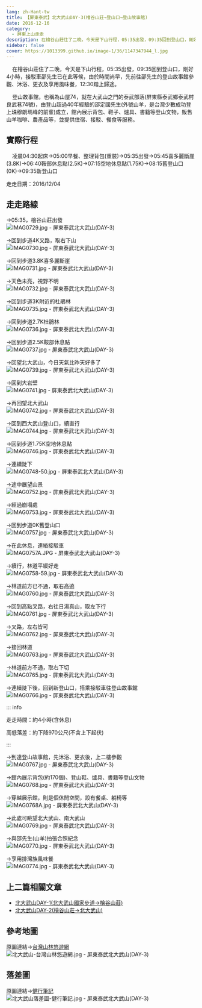 ```yaml
---
lang: zh-Hant-tw
title: 【屏東泰武】北大武山DAY-3(檜谷山莊→登山口→登山故事館)
date: 2016-12-16
category: 
  - 屏東上山走走
description: 在檜谷山莊住了二晚，今天是下山行程，05:35出發，09:35回到登山口，剛好4小時，接駁車邵先生已在此等候，由於時間尚早，先前往邵先生的登山故事館參觀、沐浴、更衣及享用風味餐，12:30踏上歸途。
sidebar: false
cover: https://1013399.github.io/image-1/36/1147347944_l.jpg
---
```


    在檜谷山莊住了二晚，今天是下山行程，05:35出發，09:35回到登山口，剛好4小時，接駁車邵先生已在此等候，由於時間尚早，先前往邵先生的登山故事館參觀、沐浴、更衣及享用風味餐，12:30踏上歸途。  

<!-- more -->

    登山故事館，也稱為山屋74，就在大武山之門的泰武部落(屏東縣泰武鄉泰武村良武巷74號)，由登山超過40年經驗的邵定國先生(外號山羊，是台灣少數成功登上珠穆朗瑪峰的前輩)成立，館內展示背包、鞋子、爐具、書籍等登山文物，販售山羊咖啡、農產品等，並提供住宿、接駁、餐食等服務。

## 實際行程
    凌晨04:30起床→05:00早餐、整理背包(重裝)→05:35出發→05:45喜多麗斷崖(3.8K)→06:40鞍部休息點(2.5K)→07:15空地休息點(1.75K)→08:15舊登山口(0K)→09:35新登山口

走走日期：2016/12/04

## 走走路線
→05:35，檜谷山莊出發  
![IMAG0729.jpg - 屏東泰武北大武山(DAY-3)](https://1013399.github.io/image-1/36/1147348133_l.jpg)

→回到步道4K叉路，取右下山  
![IMAG0730.jpg - 屏東泰武北大武山(DAY-3)](https://1013399.github.io/image-1/36/1147348033_l.jpg)

→回到步道3.8K喜多麗斷崖  
![IMAG0731.jpg - 屏東泰武北大武山(DAY-3)](https://1013399.github.io/image-1/36/1147346088_l.jpg)

→天色未亮，視野不明  
![IMAG0732.jpg - 屏東泰武北大武山(DAY-3)](https://1013399.github.io/image-1/36/1147348420_l.jpg)

→回到步道3K附近的杜鵑林  
![IMAG0735.jpg - 屏東泰武北大武山(DAY-3)](https://1013399.github.io/image-1/36/1147346693_l.jpg)

→回到步道2.7K杜鵑林  
![IMAG0736.jpg - 屏東泰武北大武山(DAY-3)](https://1013399.github.io/image-1/36/1147347937_l.jpg)

→回到步道2.5K鞍部休息點  
![IMAG0737.jpg - 屏東泰武北大武山(DAY-3)](https://1013399.github.io/image-1/36/1147346694_l.jpg)

→回望北大武山，今日天氣比昨天好多了  
![IMAG0739.jpg - 屏東泰武北大武山(DAY-3)](https://1013399.github.io/image-1/36/1147348608_l.jpg)

→回到大岩壁  
![IMAG0741.jpg - 屏東泰武北大武山(DAY-3)](https://1013399.github.io/image-1/36/1147346699_l.jpg)

→再回望北大武山  
![IMAG0742.jpg - 屏東泰武北大武山(DAY-3)](https://1013399.github.io/image-1/36/1147347652_l.jpg)

→回到西大武山登山口，續直行  
![IMAG0744.jpg - 屏東泰武北大武山(DAY-3)](https://1013399.github.io/image-1/36/1147348902_l.jpg)

→回到步道1.75K空地休息點  
![IMAG0746.jpg - 屏東泰武北大武山(DAY-3)](https://1013399.github.io/image-1/36/1147348713_l.jpg)

→連續陡下  
![IMAG0748-50.jpg - 屏東泰武北大武山(DAY-3)](https://1013399.github.io/image-1/36/1147348136_l.jpg)

→途中展望山景  
![IMAG0752.jpg - 屏東泰武北大武山(DAY-3)](https://1013399.github.io/image-1/36/1147347944_l.jpg)

→經過崩塌處  
![IMAG0753.jpg - 屏東泰武北大武山(DAY-3)](https://1013399.github.io/image-1/36/1147348529_l.jpg)

→回到步道0K舊登山口  
![IMAG0757.jpg - 屏東泰武北大武山(DAY-3)](https://1013399.github.io/image-1/36/1147349004_l.jpg)

→在此休息，連絡接駁車  
![IMAG0757A.JPG - 屏東泰武北大武山(DAY-3)](https://1013399.github.io/image-1/36/1147348139_l.jpg)

→續行，林道平緩好走  
![IMAG0758-59.jpg - 屏東泰武北大武山(DAY-3)](https://1013399.github.io/image-1/36/1147348321_l.jpg)

→林道前方已不通，取右高遶  
![IMAG0760.jpg - 屏東泰武北大武山(DAY-3)](https://1013399.github.io/image-1/36/1147349102_l.jpg)

→回到高點叉路，右往日湯真山，取左下行  
![IMAG0761.jpg - 屏東泰武北大武山(DAY-3)](https://1013399.github.io/image-1/36/1147347341_l.jpg)

→叉路，左右皆可  
![IMAG0762.jpg - 屏東泰武北大武山(DAY-3)](https://1013399.github.io/image-1/36/1147347825_l.jpg)

→接回林道  
![IMAG0763.jpg - 屏東泰武北大武山(DAY-3)](https://1013399.github.io/image-1/36/1147346598_l.jpg)

→林道前方不通，取右下切  
![IMAG0765.jpg - 屏東泰武北大武山(DAY-3)](https://1013399.github.io/image-1/36/1147348618_l.jpg)

→連續陡下後，回到新登山口，搭乘接駁車往登山故事館  
![IMAG0766.jpg - 屏東泰武北大武山(DAY-3)](https://1013399.github.io/image-1/36/1147347953_l.jpg)

::: info

走走時間：約4小時(含休息)

高低落差：約下降970公尺(不含上下起伏)

:::

→到達登山故事館，先沐浴、更衣後，上二樓參觀  
![IMAG0767.jpg - 屏東泰武北大武山(DAY-3)](https://1013399.github.io/image-1/36/1147347344_l.jpg)

→館內展示背包(約170個)、登山鞋、爐具、書籍等登山文物  
![IMAG0768.jpg - 屏東泰武北大武山(DAY-3)](https://1013399.github.io/image-1/36/1147346600_l.jpg)

→穿越展示館，則是個休閒空間，設有餐桌、躺椅等  
![IMAG0768A.jpg - 屏東泰武北大武山(DAY-3)](https://1013399.github.io/image-1/36/1147348037_l.jpg)

→此處可眺望北大武山、南大武山  
![IMAG0769.jpg - 屏東泰武北大武山(DAY-3)](https://1013399.github.io/image-1/36/1147347826_l.jpg)

→與邵先生(山羊)拍張合照紀念  
![IMAG0770.jpg - 屏東泰武北大武山(DAY-3)](https://1013399.github.io/image-1/36/1147348547_l.jpg)

→享用排灣族風味餐  
![IMAG0774.jpg - 屏東泰武北大武山(DAY-3)](https://1013399.github.io/image-1/36/1147347347_l.jpg)


## 上二篇相關文章
- [北大武山DAY-1(北大武山國家步道→檜谷山莊)](/posts/post-38-2016-12-12.md)  
- [北大武山DAY-2(檜谷山莊→北大武山)](/posts/post-37-2016-12-13.md)

## 參考地圖
原圖連結→[台灣山林悠遊網](http://recreation.forest.gov.tw/rt/RT_2_1.aspx?TR_ID=119)  
![北大武山-台灣山林悠遊網.jpg - 屏東泰武北大武山(DAY-3)](https://1013399.github.io/image-1/36/1147349108_l.jpg)

## 落差圖
原圖連結→[健行筆記](http://tw.hiking.biji.co/index.php?q=news&act=info&id=2642)  
![北大武山落差圖-健行筆記.jpg - 屏東泰武北大武山(DAY-3)](https://1013399.github.io/image-1/36/1147348040_l.jpg)